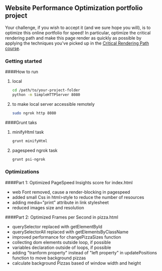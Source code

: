## Website Performance Optimization portfolio project

Your challenge, if you wish to accept it (and we sure hope you will), is to optimize this online portfolio for speed! In particular, optimize the critical rendering path and make this page render as quickly as possible by applying the techniques you've picked up in the [Critical Rendering Path course](https://www.udacity.com/course/ud884).

### Getting started

####How to run

1. local
    ```bash
    cd /path/to/your-project-folder
    python -m SimpleHTTPServer 8080
    ```

1. to make local server accessible remotely
    ``` bash
    sudo ngrok http 8080
    ```

####Grunt taks

1. minifyHtml task

    ``` bash
    grunt minifyHtml
    ```

1. pagespeed ngrok task

    ``` bash
    grunt psi-ngrok
    ```

### Optimizations

####Part 1: Optimized PageSpeed Insights score for index.html
- web Font removed, cause a render-blocking in pagespeed
- added small Css in html>style to reduce the number of resources
- adding media="print" attribute in link stylesheet
- reduced images size and resolution

####Part 2: Optimized Frames per Second in pizza.html

- querySelector replaced with getElementById
- querySelectorAll replaced with getElementsByClassName
- improved performance for changePizzaSizes function
- collecting dom elements outside loop, if possible
- variables declaration outside of loops, if possible
- adding "tranform property" instead of "left property" in updatePositions function to move background pizzas
- calculate background Pizzas based of window width and height